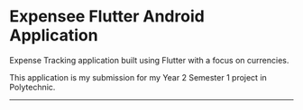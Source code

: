 # Expensee Flutter Android Application

Expense Tracking application built using Flutter with a focus on currencies.

This application is my submission for my Year 2 Semester 1 project in Polytechnic.

---

